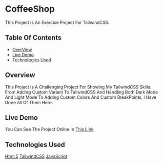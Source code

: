 # CoffeeShop

This Project Is An Exercise Project For TailwindCSS.

## Table Of Contents
- [OverView](#overview)
- [Live Demo](#live-demo)
- [Technologies Used](#technologies-used)

## Overview

This Project Is A Challenging Project For Showing My TailwindCSS Skills. From Adding Custom Variant To TailwindCSS And Handling Both Dark Mode And Light Mode To Adding Custom Colors And Custom BreakPoints, I Have Done All Of Them Here.

## Live Demo

You Can See The Project Online In [This Link](https://amin-gharibi.github.io/coffeeshop/)

## Technologies Used

[Html 5](https://img.shields.io/badge/HTML5-E34F26?style=for-the-badge&logo=html5&logoColor=white) [TailwindCSS](https://img.shields.io/badge/Tailwind_CSS-38B2AC?style=for-the-badge&logo=tailwind-css&logoColor=white) [JavaScript](https://img.shields.io/badge/JavaScript-323330?style=for-the-badge&logo=javascript&logoColor=F7DF1E)
